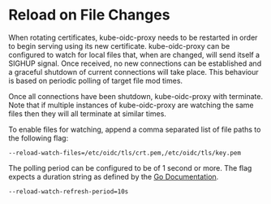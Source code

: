 # Reload on File Changes

When rotating certificates, kube-oidc-proxy needs to be restarted in order to
begin serving using its new certificate. kube-oidc-proxy can be configured to
watch for local files that, when are changed, will send itself a SIGHUP signal.
Once received, no new connections can be established and a graceful shutdown of
current connections will take place. This behaviour is based on periodic polling
of target file mod times.

Once all connections have been shutdown, kube-oidc-proxy with terminate. Note
that if multiple instances of kube-oidc-proxy are watching the same files then
they will all terminate at similar times.

To enable files for watching, append a comma separated list of file paths to the
following flag:

```
--reload-watch-files=/etc/oidc/tls/crt.pem,/etc/oidc/tls/key.pem
```

The polling period can be configured to be of 1 second or more. The flag expects
a duration string as defined by the [Go
Documentation](https://golang.org/pkg/time/#ParseDuration).

```
--reload-watch-refresh-period=10s
```
